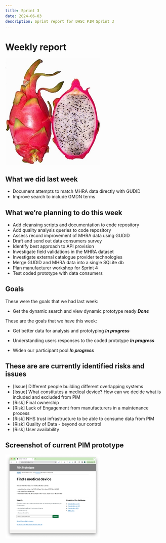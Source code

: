```yaml
---
title: Sprint 3
date: 2024-06-03
description: Sprint report for DHSC PIM Sprint 3
---
```


# Weekly report

![Dragonfruit](dragonfruit.jpg)
## What we did last week

- Document attempts to match MHRA data directly with GUDID
- Improve search to include GMDN terms

## What we’re planning to do this week

- Add cleansing scripts and documentation to code repository
- Add quality analysis queries to code repository
- Assess record improvement of MHRA data using GUDID
- Draft and send out data consumers survey
- Identify best approach to API provision
- Investigate field validations in the MHRA dataset 
- Investigate external catalogue provider technologies
- Merge GUDID and MHRA data into a single SQLite db
- Plan manufacturer workshop for Sprint 4
- Test coded prototype with data consumers

## Goals

These were the goals that we had last week:

- Get the dynamic search and view dynamic prototype ready <span class="badge bg-success">_**Done**_</span>

These are the goals that we have this week:

- Get better data for analysis and prototyping
<span class="badge bg-info">_**In progress**_</span>

- Understanding users responses to the coded prototype
<span class="badge bg-info">_**In progress**_</span>

- Widen our participant pool
<span class="badge bg-info">_**In progress**_</span>

## These are are currently identified risks and issues

- \[Issue\] Different people building different overlapping systems
- \[Issue\] What constitutes a medical device? How can we decide what is
included and excluded from PIM
- \[Risk\] Final ownership
- \[Risk\] Lack of Engagement from manufacturers in a maintenance process
- \[Risk\] NHS trust infrastructure to be able to consume data from PIM
- \[Risk\] Quality of Data - beyond our control
- \[Risk\] User availability

## Screenshot of current PIM prototype
<a href="proto1_20240603.png"> <img src="proto1_20240603.png" alt="Dragonfruit" width="300"> </a>
